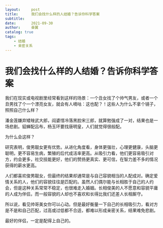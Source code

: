 ```yaml
---
layout:     post
title:      我们会找什么样的人结婚？告诉你科学答案
subtitle:   
date:       2021-09-30
author:     奋翼
catalog: true
tags:
    - 结婚
    - 亲密关系
---
```



# 我们会找什么样的人结婚？告诉你科学答案

我们在现实或电视剧里经常看到这样的场景：一个丑女找了个帅气男友，或者一个丑男找了个一个漂亮女友，就会有人嘀咕：这也配？！这些人为什么不拿个镜子，照照自己什么样？

潘金莲嫌弃矮矬武大郎，阎婆惜冷落黑脸宋三郎，就算勉强成了一对，结果也是一场悲剧。貂蝉配吕布，杨玉环要找唐明皇，人们就觉得很般配。

为什么会这样？

研究表明，俊男靓女更有优势。从进化角度看，身体更强壮，心理更健康，头脑更聪明，更不容易生病，繁殖的后代成活率更高。从吸引力看，他们更容易吸引对方，约会更多，社交技能更好，他们的赞扬更真实、更可信，在智力差不多的情况获得的薪水更高。

人们都喜欢俊男靓女，但最终的结果却通常是与自己容貌相当的人配成对。确定爱情关系的人，他们的容貌往往是匹配的。虽然人们偶尔能与长相胜于自己的人约会，但是这种关系常常不稳定，也很难走入婚姻。长相俊美的人不愿意和容貌平庸的人成为伴侣，而一般容貌的人却也不喜欢和长得比我们还差人长相厮守。

所以说，看见帅哥美女你可以心动。但是最好衡量一下自己的长相吸引力，看对方是不是和自己匹配，过高或过低都不合适，都难以形成亲密关系，结果难免悲剧。

最好的伴侣，一定是配得上自己的。


